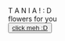 <!DOCTYPE html>
<html lang="en">

<head>
  <meta charset="UTF-8">
  <meta http-equiv="X-UA-Compatible" content="IE=edge">
  <meta name="viewport" content="width=device-width, initial-scale=1.0">
  <link rel="stylesheet" href="css/style.css">
  <link rel="icon" href="img/flowers.png" type="image/x-icon">
  <title>Flowers</title>
</head>

<body>
  <div class="greetings">
    <!-- silahkan menambah kata sesuai keinginan dengan <span>text...</span -->
    <span>T</span>
    <span>A</span>
    <span>N</span>
    <span>I</span>
    <span>A</span>
    <span>!</span>
    <span>:</span>
    <span>D</span></span>
  </div>
  <div class="description">
    <span>flowers for you</span>


  </div>
  <div class="button">
    <button>
      <a href="flower.html">click meh :D</a>
    </button>

  </div>
</body>

</html>